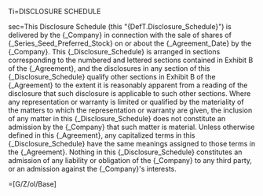 Ti=DISCLOSURE SCHEDULE

sec=This Disclosure Schedule (this "{DefT.Disclosure_Schedule}") is delivered by the {_Company} in connection with the sale of shares of {_Series_Seed_Preferred_Stock} on or about the {_Agreement_Date} by the {_Company}.  This {_Disclosure_Schedule} is arranged in sections corresponding to the numbered and lettered sections contained in Exhibit B of the {_Agreement}, and the disclosures in any section of this {_Disclosure_Schedule} qualify other sections in Exhibit B of the {_Agreement} to the extent it is reasonably apparent from a reading of the disclosure that such disclosure is applicable to such other sections.  Where any representation or warranty is limited or qualified by the materiality of the matters to which the representation or warranty are given, the inclusion of any matter in this {_Disclosure_Schedule} does not constitute an admission by the {_Company} that such matter is material.  Unless otherwise defined in this {_Agreement}, any capitalized terms in this {_Disclosure_Schedule} have the same meanings assigned to those terms in the {_Agreement}.  Nothing in this {_Disclosure_Schedule} constitutes an admission of any liability or obligation of the {_Company} to any third party, or an admission against the {_Company}'s interests.

=[G/Z/ol/Base]
